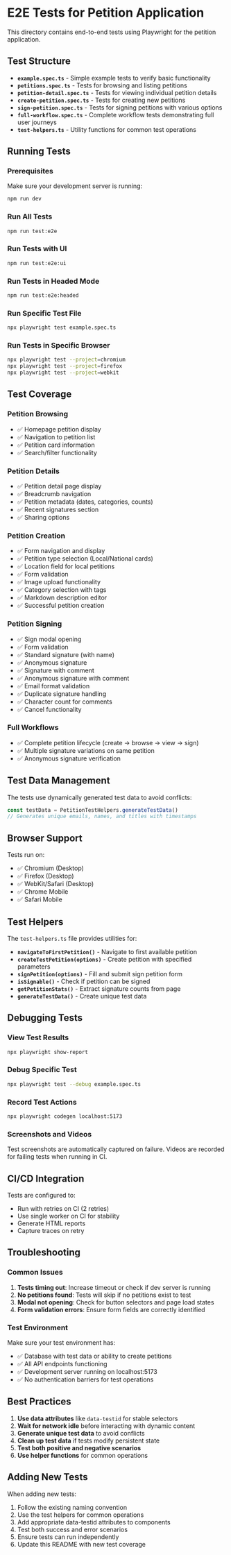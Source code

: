 # E2E Tests for Petition Application

This directory contains end-to-end tests using Playwright for the petition application.

## Test Structure

- **`example.spec.ts`** - Simple example tests to verify basic functionality
- **`petitions.spec.ts`** - Tests for browsing and listing petitions
- **`petition-detail.spec.ts`** - Tests for viewing individual petition details
- **`create-petition.spec.ts`** - Tests for creating new petitions
- **`sign-petition.spec.ts`** - Tests for signing petitions with various options
- **`full-workflow.spec.ts`** - Complete workflow tests demonstrating full user journeys
- **`test-helpers.ts`** - Utility functions for common test operations

## Running Tests

### Prerequisites

Make sure your development server is running:

```bash
npm run dev
```

### Run All Tests

```bash
npm run test:e2e
```

### Run Tests with UI

```bash
npm run test:e2e:ui
```

### Run Tests in Headed Mode

```bash
npm run test:e2e:headed
```

### Run Specific Test File

```bash
npx playwright test example.spec.ts
```

### Run Tests in Specific Browser

```bash
npx playwright test --project=chromium
npx playwright test --project=firefox
npx playwright test --project=webkit
```

## Test Coverage

### Petition Browsing

- ✅ Homepage petition display
- ✅ Navigation to petition list
- ✅ Petition card information
- ✅ Search/filter functionality

### Petition Details

- ✅ Petition detail page display
- ✅ Breadcrumb navigation
- ✅ Petition metadata (dates, categories, counts)
- ✅ Recent signatures section
- ✅ Sharing options

### Petition Creation

- ✅ Form navigation and display
- ✅ Petition type selection (Local/National cards)
- ✅ Location field for local petitions
- ✅ Form validation
- ✅ Image upload functionality
- ✅ Category selection with tags
- ✅ Markdown description editor
- ✅ Successful petition creation

### Petition Signing

- ✅ Sign modal opening
- ✅ Form validation
- ✅ Standard signature (with name)
- ✅ Anonymous signature
- ✅ Signature with comment
- ✅ Anonymous signature with comment
- ✅ Email format validation
- ✅ Duplicate signature handling
- ✅ Character count for comments
- ✅ Cancel functionality

### Full Workflows

- ✅ Complete petition lifecycle (create → browse → view → sign)
- ✅ Multiple signature variations on same petition
- ✅ Anonymous signature verification

## Test Data Management

The tests use dynamically generated test data to avoid conflicts:

```typescript
const testData = PetitionTestHelpers.generateTestData()
// Generates unique emails, names, and titles with timestamps
```

## Browser Support

Tests run on:

- ✅ Chromium (Desktop)
- ✅ Firefox (Desktop)
- ✅ WebKit/Safari (Desktop)
- ✅ Chrome Mobile
- ✅ Safari Mobile

## Test Helpers

The `test-helpers.ts` file provides utilities for:

- **`navigateToFirstPetition()`** - Navigate to first available petition
- **`createTestPetition(options)`** - Create petition with specified parameters
- **`signPetition(options)`** - Fill and submit sign petition form
- **`isSignable()`** - Check if petition can be signed
- **`getPetitionStats()`** - Extract signature counts from page
- **`generateTestData()`** - Create unique test data

## Debugging Tests

### View Test Results

```bash
npx playwright show-report
```

### Debug Specific Test

```bash
npx playwright test --debug example.spec.ts
```

### Record Test Actions

```bash
npx playwright codegen localhost:5173
```

### Screenshots and Videos

Test screenshots are automatically captured on failure. Videos are recorded for failing tests when running in CI.

## CI/CD Integration

Tests are configured to:

- Run with retries on CI (2 retries)
- Use single worker on CI for stability
- Generate HTML reports
- Capture traces on retry

## Troubleshooting

### Common Issues

1. **Tests timing out**: Increase timeout or check if dev server is running
2. **No petitions found**: Tests will skip if no petitions exist to test
3. **Modal not opening**: Check for button selectors and page load states
4. **Form validation errors**: Ensure form fields are correctly identified

### Test Environment

Make sure your test environment has:

- ✅ Database with test data or ability to create petitions
- ✅ All API endpoints functioning
- ✅ Development server running on localhost:5173
- ✅ No authentication barriers for test operations

## Best Practices

1. **Use data attributes** like `data-testid` for stable selectors
2. **Wait for network idle** before interacting with dynamic content
3. **Generate unique test data** to avoid conflicts
4. **Clean up test data** if tests modify persistent state
5. **Test both positive and negative scenarios**
6. **Use helper functions** for common operations

## Adding New Tests

When adding new tests:

1. Follow the existing naming convention
2. Use the test helpers for common operations
3. Add appropriate data-testid attributes to components
4. Test both success and error scenarios
5. Ensure tests can run independently
6. Update this README with new test coverage
